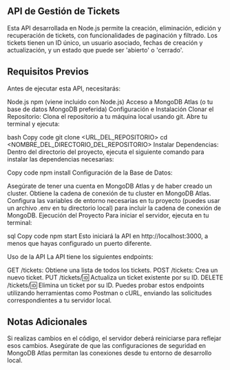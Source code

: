 ## API de Gestión de Tickets

Esta API desarrollada en Node.js permite la creación, eliminación, edición y recuperación de tickets, con funcionalidades de paginación y filtrado. Los tickets tienen un ID único, un usuario asociado, fechas de creación y actualización, y un estado que puede ser 'abierto' o 'cerrado'.

## Requisitos Previos

Antes de ejecutar esta API, necesitarás:

Node.js
npm (viene incluido con Node.js)
Acceso a MongoDB Atlas (o tu base de datos MongoDB preferida)
Configuración e Instalación
Clonar el Repositorio:
Clona el repositorio a tu máquina local usando git. Abre tu terminal y ejecuta:

bash
Copy code
git clone <URL_DEL_REPOSITORIO>
cd <NOMBRE_DEL_DIRECTORIO_DEL_REPOSITORIO>
Instalar Dependencias:
Dentro del directorio del proyecto, ejecuta el siguiente comando para instalar las dependencias necesarias:

Copy code
npm install
Configuración de la Base de Datos:

Asegúrate de tener una cuenta en MongoDB Atlas y de haber creado un cluster.
Obtiene la cadena de conexión de tu cluster en MongoDB Atlas.
Configura las variables de entorno necesarias en tu proyecto (puedes usar un archivo .env en tu directorio local) para incluir la cadena de conexión de MongoDB.
Ejecución del Proyecto
Para iniciar el servidor, ejecuta en tu terminal:

sql
Copy code
npm start
Esto iniciará la API en http://localhost:3000, a menos que hayas configurado un puerto diferente.

Uso de la API
La API tiene los siguientes endpoints:

GET /tickets: Obtiene una lista de todos los tickets.
POST /tickets: Crea un nuevo ticket.
PUT /tickets/:id: Actualiza un ticket existente por su ID.
DELETE /tickets/:id: Elimina un ticket por su ID.
Puedes probar estos endpoints utilizando herramientas como Postman o cURL, enviando las solicitudes correspondientes a tu servidor local.

## Notas Adicionales

Si realizas cambios en el código, el servidor deberá reiniciarse para reflejar esos cambios.
Asegúrate de que las configuraciones de seguridad en MongoDB Atlas permitan las conexiones desde tu entorno de desarrollo local.
